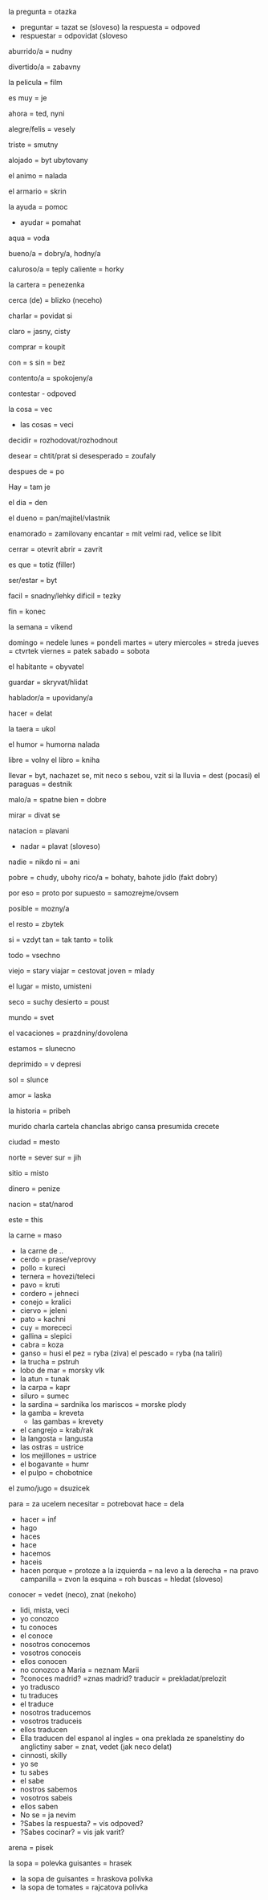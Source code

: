 la pregunta = otazka
- preguntar = tazat se (sloveso)
la 
respuesta = odpoved
- respuestar = odpovidat (sloveso

aburrido/a = nudny

divertido/a = zabavny

la pelicula = film

es muy = je

ahora = ted, nyni

alegre/felis = vesely

triste = smutny

alojado = byt ubytovany

el animo = nalada

el armario = skrin

la ayuda = pomoc
- ayudar = pomahat

aqua = voda

bueno/a = dobry/a, hodny/a

caluroso/a = teply
caliente = horky

la cartera = penezenka

cerca (de) = blizko (neceho)

charlar = povidat si

claro = jasny, cisty

comprar = koupit

con = s
sin = bez

contento/a = spokojeny/a

contestar - odpoved

la cosa = vec
- las cosas = veci

decidir = rozhodovat/rozhodnout

desear = chtit/prat si
desesperado = zoufaly

despues de = po

Hay = tam je

el dia = den

el dueno = pan/majitel/vlastnik

enamorado = zamilovany
encantar = mit velmi rad, velice se libit

cerrar = otevrit
abrir = zavrit

es que = totiz (filler)

ser/estar = byt

facil = snadny/lehky
dificil = tezky

fin = konec

la semana = vikend

domingo = nedele
lunes = pondeli
martes = utery
miercoles = streda
jueves = ctvrtek
viernes = patek
sabado = sobota

el habitante = obyvatel

guardar = skryvat/hlidat

hablador/a = upovidany/a

hacer = delat

la taera = ukol

el humor = humorna nalada

libre = volny
el libro = kniha

llevar = byt, nachazet se, mit neco s sebou, vzit si
la lluvia = dest (pocasi)
el paraguas = destnik

malo/a = spatne
bien = dobre

mirar = divat se

natacion = plavani
- nadar = plavat (sloveso)

nadie = nikdo
ni = ani

pobre = chudy, ubohy
rico/a = bohaty, bahote jidlo (fakt dobry)

por eso = proto
por supuesto = samozrejme/ovsem

posible = mozny/a

el resto = zbytek

si = vzdyt
tan = tak
tanto = tolik

todo = vsechno

viejo = stary
viajar = cestovat
joven = mlady

el lugar = misto, umisteni

seco = suchy
	desierto = poust

mundo = svet

el vacaciones = prazdniny/dovolena

estamos = slunecno

deprimido = v depresi

sol = slunce

amor = laska

la historia = pribeh

murido
charla
cartela
chanclas
abrigo
cansa
presumida
crecete

ciudad = mesto

norte = sever
sur = jih

sitio = misto

dinero = penize

nacion = stat/narod

este = this

la carne = maso
- la carne de ..
- cerdo = prase/veprovy
- pollo = kureci
- ternera = hovezi/teleci
- pavo = kruti
- cordero = jehneci
- conejo = kralici
- ciervo = jeleni
- pato = kachni
- cuy = morececi
- gallina = slepici
- cabra = koza
- ganso = husi
el pez = ryba (ziva)
el pescado = ryba (na taliri)
- la trucha = pstruh
- lobo de mar = morsky vlk
- la atun = tunak
- la carpa = kapr
- siluro = sumec
- la sardina = sardnika
los mariscos = morske plody
- la gamba = kreveta
	- las gambas = krevety
- el cangrejo = krab/rak
- la langosta = langusta
- las ostras = ustrice
- los mejillones = ustrice
- el  bogavante = humr
- el pulpo = chobotnice

el zumo/jugo = dsuzicek

para = za ucelem
necesitar = potrebovat
hace = dela
- hacer = inf
- hago
- haces
- hace
- hacemos
- haceis
- hacen
porque = protoze
a la izquierda = na levo
a la derecha = na pravo
campanilla = zvon
la esquina = roh
buscas = hledat (sloveso)

conocer = vedet (neco), znat (nekoho)
- lidi, mista, veci
- yo conozco
- tu conoces
- el conoce
- nosotros conocemos
- vosotros conoceis
- ellos conocen
- no conozco a Maria = neznam Marii
- ?conoces madrid? =znas madrid?
traducir = prekladat/prelozit
- yo tradusco
- tu traduces
- el traduce
- nosotros traducemos
- vosotros traduceis
- ellos traducen
- Ella traducen del espanol al ingles = ona preklada ze spanelstiny do anglictiny
saber = znat, vedet (jak neco delat)
- cinnosti, skilly
- yo se
- tu sabes
- el sabe
- nostros sabemos
- vosotros sabeis
- ellos saben
- No se = ja nevim
- ?Sabes la respuesta? = vis odpoved?
- ?Sabes cocinar? = vis jak varit?

arena = pisek

la sopa = polevka
guisantes = hrasek
- la sopa de guisantes = hraskova polivka
- la sopa de tomates = rajcatova polivka
